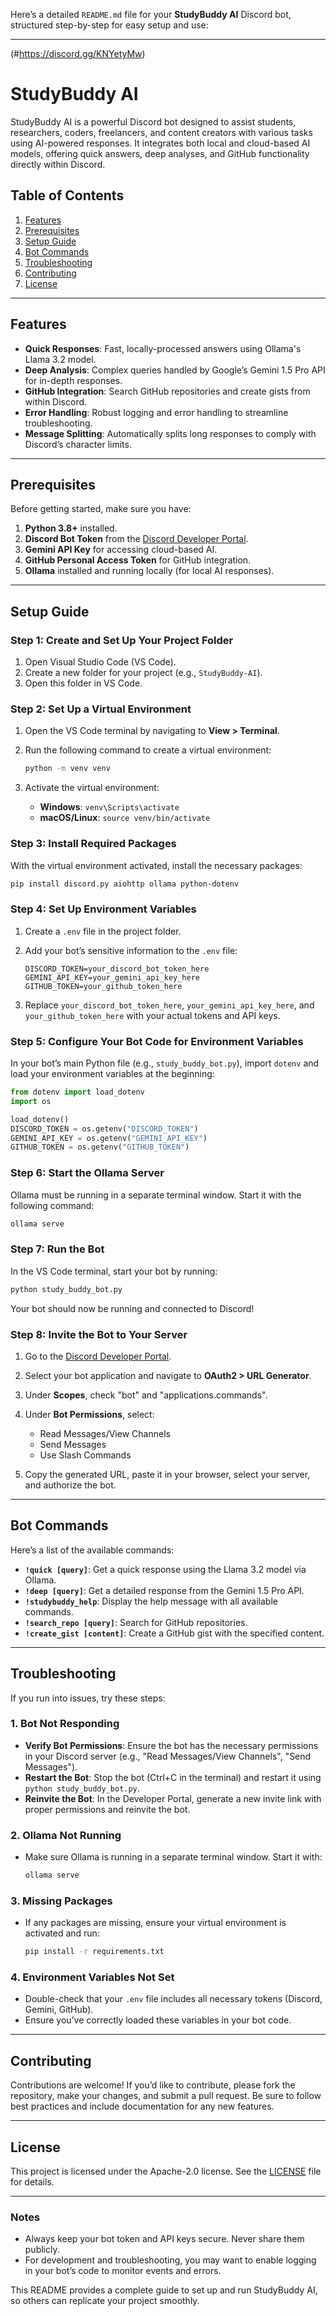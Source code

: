 Here’s a detailed `README.md` file for your **StudyBuddy AI** Discord bot, structured step-by-step for easy setup and use:

---
(#https://discord.gg/KNYetyMw)
# StudyBuddy AI 

StudyBuddy AI is a powerful Discord bot designed to assist students, researchers, coders, freelancers, and content creators with various tasks using AI-powered responses. It integrates both local and cloud-based AI models, offering quick answers, deep analyses, and GitHub functionality directly within Discord.

## Table of Contents

1. [Features](#features)
2. [Prerequisites](#prerequisites)
3. [Setup Guide](#setup-guide)
4. [Bot Commands](#bot-commands)
5. [Troubleshooting](#troubleshooting)
6. [Contributing](#contributing)
7. [License](#license)

---

## Features

- **Quick Responses**: Fast, locally-processed answers using Ollama's Llama 3.2 model.
- **Deep Analysis**: Complex queries handled by Google’s Gemini 1.5 Pro API for in-depth responses.
- **GitHub Integration**: Search GitHub repositories and create gists from within Discord.
- **Error Handling**: Robust logging and error handling to streamline troubleshooting.
- **Message Splitting**: Automatically splits long responses to comply with Discord’s character limits.

---

## Prerequisites

Before getting started, make sure you have:

1. **Python 3.8+** installed.
2. **Discord Bot Token** from the [Discord Developer Portal](https://discord.com/developers/applications).
3. **Gemini API Key** for accessing cloud-based AI.
4. **GitHub Personal Access Token** for GitHub integration.
5. **Ollama** installed and running locally (for local AI responses).

---

## Setup Guide

### Step 1: Create and Set Up Your Project Folder

1. Open Visual Studio Code (VS Code).
2. Create a new folder for your project (e.g., `StudyBuddy-AI`).
3. Open this folder in VS Code.

### Step 2: Set Up a Virtual Environment

1. Open the VS Code terminal by navigating to **View > Terminal**.
2. Run the following command to create a virtual environment:

   ```bash
   python -m venv venv
   ```

3. Activate the virtual environment:

   - **Windows**: `venv\Scripts\activate`
   - **macOS/Linux**: `source venv/bin/activate`

### Step 3: Install Required Packages

With the virtual environment activated, install the necessary packages:

```bash
pip install discord.py aiohttp ollama python-dotenv
```

### Step 4: Set Up Environment Variables

1. Create a `.env` file in the project folder.
2. Add your bot’s sensitive information to the `.env` file:

   ```plaintext
   DISCORD_TOKEN=your_discord_bot_token_here
   GEMINI_API_KEY=your_gemini_api_key_here
   GITHUB_TOKEN=your_github_token_here
   ```

3. Replace `your_discord_bot_token_here`, `your_gemini_api_key_here`, and `your_github_token_here` with your actual tokens and API keys.

### Step 5: Configure Your Bot Code for Environment Variables

In your bot’s main Python file (e.g., `study_buddy_bot.py`), import `dotenv` and load your environment variables at the beginning:

```python
from dotenv import load_dotenv
import os

load_dotenv()
DISCORD_TOKEN = os.getenv("DISCORD_TOKEN")
GEMINI_API_KEY = os.getenv("GEMINI_API_KEY")
GITHUB_TOKEN = os.getenv("GITHUB_TOKEN")
```

### Step 6: Start the Ollama Server

Ollama must be running in a separate terminal window. Start it with the following command:

```bash
ollama serve
```

### Step 7: Run the Bot

In the VS Code terminal, start your bot by running:

```bash
python study_buddy_bot.py
```

Your bot should now be running and connected to Discord!

### Step 8: Invite the Bot to Your Server

1. Go to the [Discord Developer Portal](https://discord.com/developers/applications).
2. Select your bot application and navigate to **OAuth2 > URL Generator**.
3. Under **Scopes**, check "bot" and "applications.commands".
4. Under **Bot Permissions**, select:
   - Read Messages/View Channels
   - Send Messages
   - Use Slash Commands

5. Copy the generated URL, paste it in your browser, select your server, and authorize the bot.

---

## Bot Commands

Here’s a list of the available commands:

- **`!quick [query]`**: Get a quick response using the Llama 3.2 model via Ollama.
- **`!deep [query]`**: Get a detailed response from the Gemini 1.5 Pro API.
- **`!studybuddy_help`**: Display the help message with all available commands.
- **`!search_repo [query]`**: Search for GitHub repositories.
- **`!create_gist [content]`**: Create a GitHub gist with the specified content.

---

## Troubleshooting

If you run into issues, try these steps:

### 1. Bot Not Responding

- **Verify Bot Permissions**: Ensure the bot has the necessary permissions in your Discord server (e.g., "Read Messages/View Channels", "Send Messages").
- **Restart the Bot**: Stop the bot (Ctrl+C in the terminal) and restart it using `python study_buddy_bot.py`.
- **Reinvite the Bot**: In the Developer Portal, generate a new invite link with proper permissions and reinvite the bot.

### 2. Ollama Not Running

- Make sure Ollama is running in a separate terminal window. Start it with:

  ```bash
  ollama serve
  ```

### 3. Missing Packages

- If any packages are missing, ensure your virtual environment is activated and run:

  ```bash
  pip install -r requirements.txt
  ```

### 4. Environment Variables Not Set

- Double-check that your `.env` file includes all necessary tokens (Discord, Gemini, GitHub).
- Ensure you’ve correctly loaded these variables in your bot code.

---

## Contributing

Contributions are welcome! If you’d like to contribute, please fork the repository, make your changes, and submit a pull request. Be sure to follow best practices and include documentation for any new features.

---

## License

This project is licensed under the Apache-2.0 license. See the [LICENSE](LICENSE) file for details.

---

### Notes

- Always keep your bot token and API keys secure. Never share them publicly.
- For development and troubleshooting, you may want to enable logging in your bot’s code to monitor events and errors.

This README provides a complete guide to set up and run StudyBuddy AI, so others can replicate your project smoothly.
